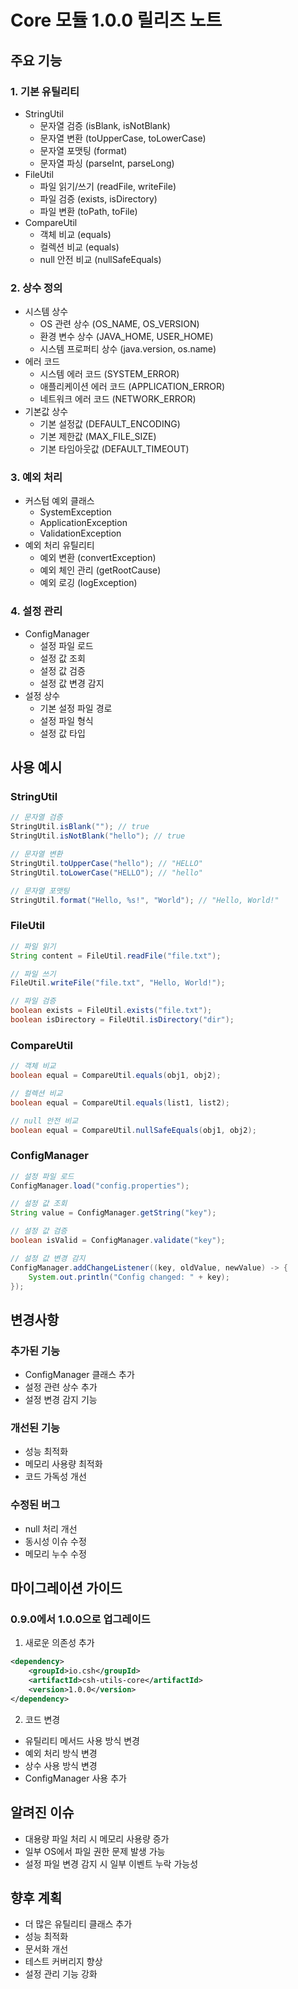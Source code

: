 # Core 모듈 1.0.0 릴리즈 노트

## 주요 기능

### 1. 기본 유틸리티
- StringUtil
  - 문자열 검증 (isBlank, isNotBlank)
  - 문자열 변환 (toUpperCase, toLowerCase)
  - 문자열 포맷팅 (format)
  - 문자열 파싱 (parseInt, parseLong)
- FileUtil
  - 파일 읽기/쓰기 (readFile, writeFile)
  - 파일 검증 (exists, isDirectory)
  - 파일 변환 (toPath, toFile)
- CompareUtil
  - 객체 비교 (equals)
  - 컬렉션 비교 (equals)
  - null 안전 비교 (nullSafeEquals)

### 2. 상수 정의
- 시스템 상수
  - OS 관련 상수 (OS_NAME, OS_VERSION)
  - 환경 변수 상수 (JAVA_HOME, USER_HOME)
  - 시스템 프로퍼티 상수 (java.version, os.name)
- 에러 코드
  - 시스템 에러 코드 (SYSTEM_ERROR)
  - 애플리케이션 에러 코드 (APPLICATION_ERROR)
  - 네트워크 에러 코드 (NETWORK_ERROR)
- 기본값 상수
  - 기본 설정값 (DEFAULT_ENCODING)
  - 기본 제한값 (MAX_FILE_SIZE)
  - 기본 타임아웃값 (DEFAULT_TIMEOUT)

### 3. 예외 처리
- 커스텀 예외 클래스
  - SystemException
  - ApplicationException
  - ValidationException
- 예외 처리 유틸리티
  - 예외 변환 (convertException)
  - 예외 체인 관리 (getRootCause)
  - 예외 로깅 (logException)

### 4. 설정 관리
- ConfigManager
  - 설정 파일 로드
  - 설정 값 조회
  - 설정 값 검증
  - 설정 값 변경 감지
- 설정 상수
  - 기본 설정 파일 경로
  - 설정 파일 형식
  - 설정 값 타입

## 사용 예시

### StringUtil
```java
// 문자열 검증
StringUtil.isBlank(""); // true
StringUtil.isNotBlank("hello"); // true

// 문자열 변환
StringUtil.toUpperCase("hello"); // "HELLO"
StringUtil.toLowerCase("HELLO"); // "hello"

// 문자열 포맷팅
StringUtil.format("Hello, %s!", "World"); // "Hello, World!"
```

### FileUtil
```java
// 파일 읽기
String content = FileUtil.readFile("file.txt");

// 파일 쓰기
FileUtil.writeFile("file.txt", "Hello, World!");

// 파일 검증
boolean exists = FileUtil.exists("file.txt");
boolean isDirectory = FileUtil.isDirectory("dir");
```

### CompareUtil
```java
// 객체 비교
boolean equal = CompareUtil.equals(obj1, obj2);

// 컬렉션 비교
boolean equal = CompareUtil.equals(list1, list2);

// null 안전 비교
boolean equal = CompareUtil.nullSafeEquals(obj1, obj2);
```

### ConfigManager
```java
// 설정 파일 로드
ConfigManager.load("config.properties");

// 설정 값 조회
String value = ConfigManager.getString("key");

// 설정 값 검증
boolean isValid = ConfigManager.validate("key");

// 설정 값 변경 감지
ConfigManager.addChangeListener((key, oldValue, newValue) -> {
    System.out.println("Config changed: " + key);
});
```

## 변경사항

### 추가된 기능
- ConfigManager 클래스 추가
- 설정 관련 상수 추가
- 설정 변경 감지 기능

### 개선된 기능
- 성능 최적화
- 메모리 사용량 최적화
- 코드 가독성 개선

### 수정된 버그
- null 처리 개선
- 동시성 이슈 수정
- 메모리 누수 수정

## 마이그레이션 가이드

### 0.9.0에서 1.0.0으로 업그레이드
1. 새로운 의존성 추가
```xml
<dependency>
    <groupId>io.csh</groupId>
    <artifactId>csh-utils-core</artifactId>
    <version>1.0.0</version>
</dependency>
```

2. 코드 변경
- 유틸리티 메서드 사용 방식 변경
- 예외 처리 방식 변경
- 상수 사용 방식 변경
- ConfigManager 사용 추가

## 알려진 이슈
- 대용량 파일 처리 시 메모리 사용량 증가
- 일부 OS에서 파일 권한 문제 발생 가능
- 설정 파일 변경 감지 시 일부 이벤트 누락 가능성

## 향후 계획
- 더 많은 유틸리티 클래스 추가
- 성능 최적화
- 문서화 개선
- 테스트 커버리지 향상
- 설정 관리 기능 강화 